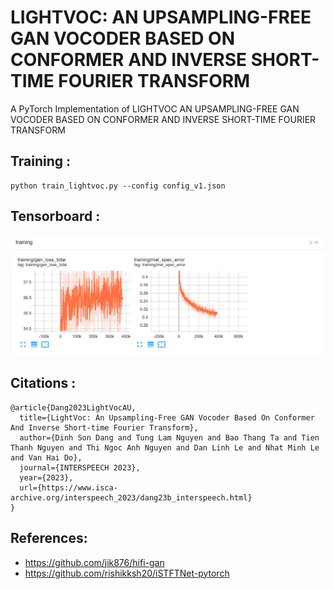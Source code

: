 # LIGHTVOC: AN UPSAMPLING-FREE GAN VOCODER BASED ON CONFORMER AND INVERSE SHORT-TIME FOURIER TRANSFORM
A PyTorch Implementation of LIGHTVOC AN UPSAMPLING-FREE GAN VOCODER BASED ON CONFORMER AND INVERSE SHORT-TIME FOURIER TRANSFORM

## Training :
```
python train_lightvoc.py --config config_v1.json
```

## Tensorboard :
![alt text](https://github.com/huutuongtu/Lightvoc/blob/main/images/441239476_360911536994771_8083938505921743451_n.png)

## Citations :
```
@article{Dang2023LightVocAU,
  title={LightVoc: An Upsampling-Free GAN Vocoder Based On Conformer And Inverse Short-time Fourier Transform},
  author={Dinh Son Dang and Tung Lam Nguyen and Bao Thang Ta and Tien Thanh Nguyen and Thi Ngoc Anh Nguyen and Dan Linh Le and Nhat Minh Le and Van Hai Do},
  journal={INTERSPEECH 2023},
  year={2023},
  url={https://www.isca-archive.org/interspeech_2023/dang23b_interspeech.html}
}
```

## References:
* https://github.com/jik876/hifi-gan
* https://github.com/rishikksh20/iSTFTNet-pytorch
